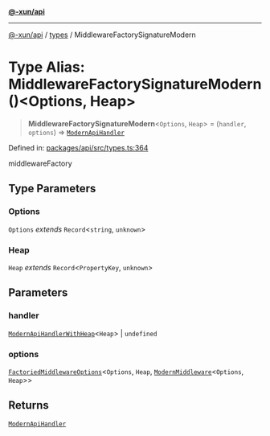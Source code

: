 [**@-xun/api**](../../README.md)

***

[@-xun/api](../../README.md) / [types](../README.md) / MiddlewareFactorySignatureModern

# Type Alias: MiddlewareFactorySignatureModern()\<Options, Heap\>

> **MiddlewareFactorySignatureModern**\<`Options`, `Heap`\> = (`handler`, `options`) => [`ModernApiHandler`](ModernApiHandler.md)

Defined in: [packages/api/src/types.ts:364](https://github.com/Xunnamius/api-utils/blob/c09789cf368e76cc20c657b2a1b00afeebcaaa9d/packages/api/src/types.ts#L364)

middlewareFactory

## Type Parameters

### Options

`Options` *extends* `Record`\<`string`, `unknown`\>

### Heap

`Heap` *extends* `Record`\<`PropertyKey`, `unknown`\>

## Parameters

### handler

[`ModernApiHandlerWithHeap`](ModernApiHandlerWithHeap.md)\<`Heap`\> | `undefined`

### options

[`FactoriedMiddlewareOptions`](FactoriedMiddlewareOptions.md)\<`Options`, `Heap`, [`ModernMiddleware`](ModernMiddleware.md)\<`Options`, `Heap`\>\>

## Returns

[`ModernApiHandler`](ModernApiHandler.md)
